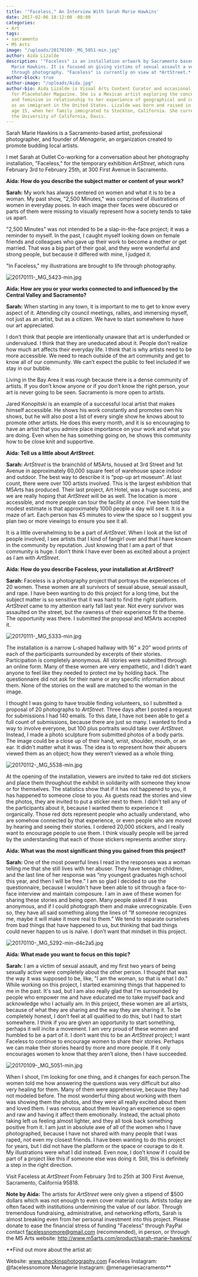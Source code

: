 ```yaml
---
title: '"Faceless," An Interview With Sarah Marie Hawkins'
date: 2017-02-06 18:12:00 -08:00
categories:
- Art
tags:
- sacramento
- M5 Arts
image: "/uploads/20170109-_MG_5051-min.jpg"
author: Aida Lizalde
description: '"Faceless" is an installation artwork by Sacramento based Artist Sarah
  Marie Hawkins. It is focused on giving victims of sexual assault a voice and a platform
  through photography. "Faceless" is currently on view at *ArtStreet.*'
author-block: true
author-image: "/uploads/Aida.jpg"
author-bio: Aida Lizalde is Visual Arts Content Curator and occasional contributor
  for Placeholder Magazine. She is a Mexican artist exploring the concepts of identity
  and feminism in relationship to her experience of geographical and cultural-misplacement
  as an immigrant in the United States. Lizalde was born and raised in Mexico until
  age 15, when her family immigrated to Stockton, California. She currently attends
  the University of California, Davis.
---
```


Sarah Marie Hawkins is a Sacramento-based artist, professional photographer, and founder of *Menagerie*, an organization created to promote budding local artists. 

I met Sarah at Outlet Co-working for a conversation about her photography installation, "Faceless," for the temporary exhibition *ArtStreet*, which runs February 3rd to February 25th, at 300 First Avenue in Sacramento.

**Aida: How do you describe the subject matter or content of your work?**

**Sarah:** My work has always centered on women and what it is to be a woman. My past show, "2,500 Minutes," was comprised of illustrations of women in everyday poses. In each image their faces were obscured or parts of them were missing to visually represent how a society tends to take us apart. 

"2,500 Minutes" was not intended to be a slap-in-the-face project; it was a reminder to myself. In the past, I caught myself looking down on female friends and colleagues who gave up their work to become a mother or get married. That was a big part of their goal, and they were wonderful and strong people, but because it differed with mine, I judged it. 

"In Faceless," my illustrations are brought to life through photography.

![20170111-_MG_5423-min.jpg](/uploads/20170111-_MG_5423-min.jpg)

**Aida: How are you or your works connected to and influenced by the Central Valley and Sacramento?** 

**Sarah:** When starting in any town, it is important to me to get to know every aspect of it. Attending city council meetings, rallies, and immersing myself, not just as an artist, but as a citizen. We have to start somewhere to have our art appreciated. 

I don’t think that people are intentionally unaware that art is underfunded or undervalued. I think that they are uneducated about it. People don’t realize how much art affects their everyday life. I think that is why artists need to be more accessible. We need to reach outside of the art community and get to know all of our community. We can’t expect the public to feel included if we stay in our bubble.

Living in the Bay Area it was rough because there is a dense community of artists. If you don’t know anyone or if you don’t know the right person, your art is never going to be seen. Sacramento is more open to artists. 

Jared Konopitski is an example of a successful local artist that makes himself accessible. He shows his work constantly and promotes own his shows, but he will also post a list of every single show he knows about to promote other artists. He does this every month, and it is so encouraging to have an artist that you admire place importance on your work and what you are doing. Even when he has something going on, he shows this community how to be close knit and supportive.

**Aida: Tell us a little about *ArtStreet.***

**Sarah:** *ArtStreet* is the brainchild of M5Arts, housed at 3rd Street and 1st Avenue in approximately 60,000 square feet of warehouse space indoor and outdoor. The best way to describe it is “pop-up art museum”. At last count, there were over 100 artists involved. This is the largest exhibition that M5Arts has produced. Their last project, Art Hotel, was a huge success, and we are really hoping that *ArtStreet* will be as well. The location is more accessible, and more people can tour the facility at once. I've been told the modest estimate is that approximately 1000 people a day will see it. It is a maze of art. Each person has 45 minutes to view the space so I suggest you plan two or more viewings to ensure you see it all. 

It is a little overwhelming to be a part of *ArtStreet*. When I look at the list of people involved, I see artists that I kind of fangirl over and that I have known in the community by reputation. Just knowing that I am a part of that community is huge. I don’t think I have ever been as excited about a project as I am with *ArtStreet*.

**Aida: How do you describe Faceless, your installation at *ArtStreet*?**

**Sarah:** Faceless is a photography project that portrays the experiences of 20 women. These women are all survivors of sexual abuse, sexual assault, and rape. I have been wanting to do this project for a long time, but the subject matter is so sensitive that it was hard to find the right platform. *ArtStreet* came to my attention early fall last year. Not every survivor was assaulted on the street, but the rawness of their experience fit the theme. The opportunity was there. I submitted the proposal and M5Arts accepted it. 

![20170111-_MG_5333-min.jpg](/uploads/20170111-_MG_5333-min.jpg)

The installation is a narrow L-shaped hallway with 16” x 20” wood prints of each of the participants surrounded by excerpts of their stories. Participation is completely anonymous. All stories were submitted through an online form. Many of these women are very empathetic, and I didn't want anyone to feel like they needed to protect me by holding back. The questionnaire did not ask for their name or any specific information about them. None of the stories on the wall are matched to the woman in the image.

I thought I was going to have trouble finding volunteers, so I submitted a proposal of 20 photographs to *ArtStreet*. Three days after I posted a request for submissions I had 140 emails. To this date, I have not been able to get a full count of submissions, because there are just so many. I wanted to find a way to involve everyone, but 100 plus portraits would take over *ArtStreet*. Instead, I made a photo sculpture from submitted photos of a body parts. The image could be a close up of their hand, wrist, shoulder, mouth, or an ear. It didn't matter what it was. The idea is to represent how their abusers viewed them as an object; how they weren’t viewed as a whole thing. 

![20170112-_MG_5538-min.jpg](/uploads/20170112-_MG_5538-min.jpg)

At the opening of the installation, viewers are invited to take red dot stickers and place them throughout the exhibit in solidarity with someone they know or for themselves. The statistics show that if it has not happened to you, it has happened to someone close to you. As guests read the stories and view the photos, they are invited to put a sticker next to them. I didn’t tell any of the participants about it, because I wanted them to experience it organically. Those red dots represent people who actually understand, who are somehow connected by that experience, or even people who are moved by hearing and seeing their stories. I ordered 20,000 stickers, and I really want to encourage people to use them. I think visually people will be jarred by the understanding that each of those stickers represents another story. 

**Aida: What was the most significant thing you gained from this project?**

**Sarah:** One of the most powerful lines I read in the responses was a woman telling me that she still lives with her abuser. They have teenage children, and the last line of her response was “my youngest graduates high school this year, and then I will be free.” I am so glad I decided to use the questionnaire, because I wouldn't have been able to sit through a face-to-face interview and maintain composure. I am in awe of these women for sharing these stories and being open. Many people asked if it was anonymous, and if I could photograph them and make unrecognizable. Even so, they have all said something along the lines of “If someone recognizes me, maybe it will make it more real to them.” We tend to separate ourselves from bad things that have happened to us, but thinking that bad things could never happen to us is naïve. I don’t want that mindset in this project. 

![20170110-_MG_5292-min-d4c2a5.jpg](/uploads/20170110-_MG_5292-min-d4c2a5.jpg)

**Aida: What made you want to focus on this topic?**

**Sarah:** I am a victim of sexual assault, and my first two years of being sexually active were completely about the other person. I thought that was the way it was supposed to be, like, "I am the woman, so that is what I do." While working on this project, I started examining things that happened to me in the past. It's sad, but I am also really glad that I'm surrounded by people who empower me and have educated me to take myself back and acknowledge who I actually am. In this project, these women are all artists, because of what they are sharing and the way they are sharing it. To be completely honest, I don’t feel at all qualified to do this, but I had to start somewhere. I think if you are given an opportunity to start something, perhaps it will incite a movement. I am very proud of these women and humbled to be a part of it. I don’t want this to be an *ArtStreet* project; I want Faceless to continue to encourage women to share their stories. Perhaps we can make their stories heard by more and more people. If it only encourages women to know that they aren’t alone, then I have succeeded.

![20170109-_MG_5051-min.jpg](/uploads/20170109-_MG_5051-min.jpg)

When I shoot, I'm looking for one thing, and it changes for each person.The women told me how answering the questions was very difficult but also very healing for them. Many of them were apprehensive, because they had not modeled before. The most wonderful thing about working with them was showing them the photos, and they were all really excited about them and loved them. I was nervous about them leaving an experience so open and raw and having it affect them emotionally. Instead, the actual photo taking left us feeling almost lighter, and they all  took back something positive from it. I am just in absolute awe of all of the women who I have photographed, because I have not shared with many people that I was raped, not even my closest friends. I have been wanting to do this project for years, but I did not have the platform or the space or courage to do it. My illustrations were what I did instead. Even now, I don’t know if I could be part of a project like this if someone else was doing it. Still, this is definitely a step in the right direction.  

Visit Faceless at *ArtStreet* From February 3rd to 25th at 300 First Avenue, Sacramento, California 95818.

**Note by Aida:**
The artists for *ArtStreet* were only given a stipend of $500 dollars which was not enough to even cover material costs. Artists today are often faced with institutions undermining the value of our labor. Through tremendous fundraising, administrative, and networking efforts, Sarah is almost breaking even from her personal investment into this project. Please donate to ease the financial stress of funding "Faceless" through PayPal contact facelessnomore@gmail.com (recommended), in person, or through the M5 Arts website: 
http://www.m5arts.com/product/sarah-marie-hawkins/

**Find out more about the artist at:

Website: www.shockinsphotography.com
Faceless Instagram: @facelessnomore 
Menagerie Instagram: @menageriesacramento**

